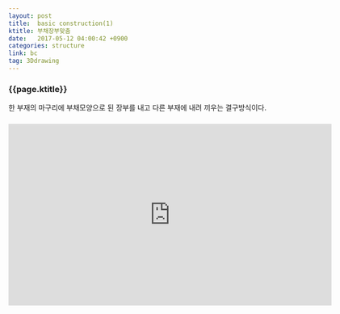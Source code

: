 ```yaml
---
layout: post
title:  basic construction(1)
ktitle: 부채장부맞춤
date:   2017-05-12 04:00:42 +0900
categories: structure
link: bc
tag: 3Ddrawing
---
```


<div style="width:900px; margin:0px auto">

<h3>
	{{page.ktitle}}
</h3>

<p style="line-height: 160%">한 부재의 마구리에 부채모양으로 된 장부를 내고 다른 부재에 내려 끼우는 결구방식이다.</p>	
</div>	

<div style="text-align:center; margin:20px 0px 30px 0px; display: block;">
<iframe width="640" height="360" src="https://www.youtube.com/embed/a5c6JiF5VR4?autoplay=1&rel=0" frameborder="0" gesture="media" allow="encrypted-media" allowfullscreen></iframe></div>
